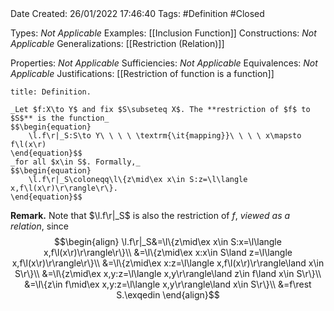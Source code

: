 <br />
<br />

Date Created: 26/01/2022 17:46:40
Tags: #Definition #Closed 

Types: _Not Applicable_
Examples: [[Inclusion Function]]
Constructions: _Not Applicable_
Generalizations: [[Restriction (Relation)]]

Properties: _Not Applicable_
Sufficiencies: _Not Applicable_
Equivalences: _Not Applicable_
Justifications: [[Restriction of function is a function]]

``` ad-Definition
title: Definition.

_Let $f:X\to Y$ and fix $S\subseteq X$. The **restriction of $f$ to $S$** is the function_
$$\begin{equation}
    \l.f\r|_S:S\to Y\ \ \ \ \textrm{\it{mapping}}\ \ \ \ x\mapsto f\l(x\r)
\end{equation}$$
_for all $x\in S$. Formally,_
$$\begin{equation}
    \l.f\r|_S\coloneqq\l\{z\mid\ex x\in S:z=\l\langle x,f\l(x\r)\r\rangle\r\}.
\end{equation}$$

```

**Remark.** Note that $\l.f\r|_S$ is also the restriction of $f$, _viewed as a relation_, since
$$\begin{align}
    \l.f\r|_S&=\l\{z\mid\ex x\in S:x=\l\langle x,f\l(x\r)\r\rangle\r\}\\
    &=\l\{z\mid\ex x:x\in S\land z=\l\langle x,f\l(x\r)\r\rangle\r\}\\
    &=\l\{z\mid\ex x:z=\l\langle x,f\l(x\r)\r\rangle\land x\in S\r\}\\
    &=\l\{z\mid\ex x,y:z=\l\langle x,y\r\rangle\land z\in f\land x\in S\r\}\\
    &=\l\{z\in f\mid\ex x,y:z=\l\langle x,y\r\rangle\land x\in S\r\}\\
    &=f\rest S.\exqedin
\end{align}$$
